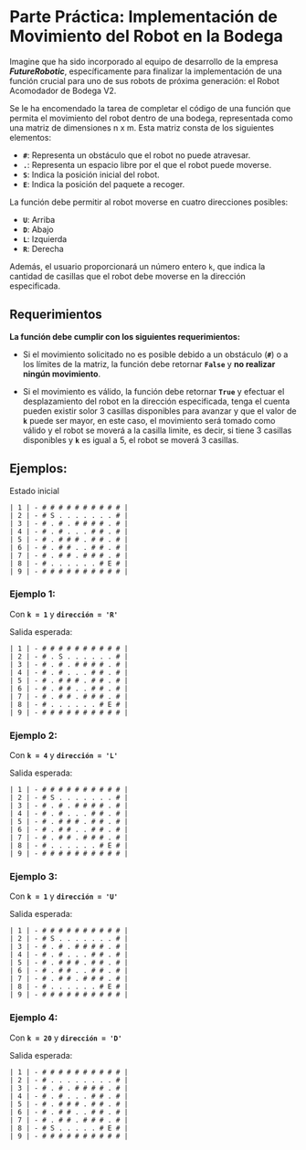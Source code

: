 # Parte Práctica: Implementación de Movimiento del Robot en la Bodega

Imagine que ha sido incorporado al equipo de desarrollo de la empresa ***FutureRobotic***, específicamente para finalizar la implementación de una función crucial para uno de sus robots de próxima generación: el Robot Acomodador de Bodega V2.

Se le ha encomendado la tarea de completar el código de una función que permita el movimiento del robot dentro de una bodega, representada como una matriz de dimensiones n x m. Esta matriz consta de los siguientes elementos:

- **`#`**: Representa un obstáculo que el robot no puede atravesar.
- **`.`**: Representa un espacio libre por el que el robot puede moverse.
- **`S`**: Indica la posición inicial del robot.
- **`E`**: Indica la posición del paquete a recoger.

La función debe permitir al robot moverse en cuatro direcciones posibles:

- **`U`**: Arriba
- **`D`**: Abajo
- **`L`**: Izquierda
- **`R`**: Derecha

Además, el usuario proporcionará un número entero `k`, que indica la cantidad de casillas que el robot debe moverse en la dirección especificada.

## Requerimientos

**La función debe cumplir con los siguientes requerimientos:**

- Si el movimiento solicitado no es posible debido a un obstáculo (**`#`**) o a los límites de la matriz, la función debe retornar **`False`** y **no realizar ningún movimiento**.

- Si el movimiento es válido, la función debe retornar **`True`** y efectuar el desplazamiento del robot en la dirección especificada, tenga el cuenta pueden existir solor 3 casillas disponibles para avanzar y que el valor de **`k`** puede ser mayor, en este caso, el movimiento será tomado como válido y el robot se moverá a la casilla limite, es decir, si tiene 3 casillas disponibles y **`k`** es igual a 5, el robot se moverá 3 casillas.

## Ejemplos:

Estado inicial

```
| 1 | - # # # # # # # # # # |
| 2 | - # S . . . . . . . # |
| 3 | - # . # . # # # # . # |
| 4 | - # . # . . . # # . # |
| 5 | - # . # # # . # # . # |
| 6 | - # . # # . . # # . # |
| 7 | - # . # # . # # # . # |
| 8 | - # . . . . . . # E # |
| 9 | - # # # # # # # # # # |
```

### Ejemplo 1:

Con **`k = 1`** y **`dirección = 'R'`**

Salida esperada:

```
| 1 | - # # # # # # # # # # |
| 2 | - # . S . . . . . . # |
| 3 | - # . # . # # # # . # |
| 4 | - # . # . . . # # . # |
| 5 | - # . # # # . # # . # |
| 6 | - # . # # . . # # . # |
| 7 | - # . # # . # # # . # |
| 8 | - # . . . . . . # E # |
| 9 | - # # # # # # # # # # |
```

### Ejemplo 2:

Con **`k = 4`** y **`dirección = 'L'`**

Salida esperada:

```
| 1 | - # # # # # # # # # # |
| 2 | - # S . . . . . . . # |
| 3 | - # . # . # # # # . # |
| 4 | - # . # . . . # # . # |
| 5 | - # . # # # . # # . # |
| 6 | - # . # # . . # # . # |
| 7 | - # . # # . # # # . # |
| 8 | - # . . . . . . # E # |
| 9 | - # # # # # # # # # # |
```

### Ejemplo 3:

Con **`k = 1`** y **`dirección = 'U'`**

Salida esperada:

```
| 1 | - # # # # # # # # # # |
| 2 | - # S . . . . . . . # |
| 3 | - # . # . # # # # . # |
| 4 | - # . # . . . # # . # |
| 5 | - # . # # # . # # . # |
| 6 | - # . # # . . # # . # |
| 7 | - # . # # . # # # . # |
| 8 | - # . . . . . . # E # |
| 9 | - # # # # # # # # # # |
```

### Ejemplo 4:

Con **`k = 20`** y **`dirección = 'D'`**

Salida esperada:

```
| 1 | - # # # # # # # # # # |
| 2 | - # . . . . . . . . # |
| 3 | - # . # . # # # # . # |
| 4 | - # . # . . . # # . # |
| 5 | - # . # # # . # # . # |
| 6 | - # . # # . . # # . # |
| 7 | - # . # # . # # # . # |
| 8 | - # S . . . . . # E # |
| 9 | - # # # # # # # # # # |
```
